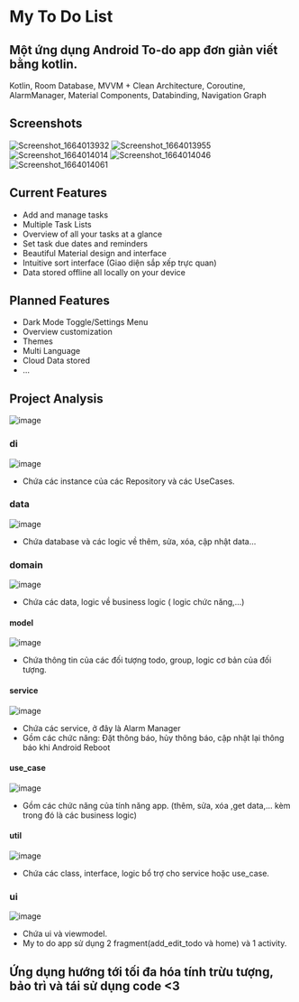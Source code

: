 # My To Do List

## Một ứng dụng Android To-do app đơn giản viết bằng kotlin.
Kotlin, Room Database, MVVM + Clean Architecture, Coroutine, AlarmManager, Material Components, Databinding, Navigation Graph
## Screenshots
![Screenshot_1664013932](https://user-images.githubusercontent.com/95533596/192135445-a27e5a5a-4db0-488e-95fe-1c672ea9e312.png)
![Screenshot_1664013955](https://user-images.githubusercontent.com/95533596/192135449-52f7df75-9ccc-4382-9b4a-c5f7179f9837.png)
![Screenshot_1664014014](https://user-images.githubusercontent.com/95533596/192135456-7d47cb05-4a3d-4e4c-84cf-b4e5ae9b19ff.png)
![Screenshot_1664014046](https://user-images.githubusercontent.com/95533596/192135458-345bbb8c-6e00-466d-aba5-d308c23f2643.png)
![Screenshot_1664014061](https://user-images.githubusercontent.com/95533596/192135464-d836b439-08c8-4da4-8cb4-fbf2a0d22ee5.png)
## Current Features
- Add and manage tasks
- Multiple Task Lists
- Overview of all your tasks at a glance
- Set task due dates and reminders
- Beautiful Material design and interface
- Intuitive sort interface (Giao diện sắp xếp trực quan)
- Data stored offline all locally on your device
## Planned Features
- Dark Mode Toggle/Settings Menu
- Overview customization
- Themes
- Multi Language
- Cloud Data stored
- …
## Project Analysis
![image](https://user-images.githubusercontent.com/95533596/192135715-96b0bfbf-760c-4e7a-9c2f-55fe39646e40.png)
### di ###
![image](https://user-images.githubusercontent.com/95533596/192136132-d85e9508-c962-4d56-8dc7-2c286bb0739a.png)
- Chứa các instance của các Repository và các UseCases.
### data ###
![image](https://user-images.githubusercontent.com/95533596/192136289-a88960a0-d093-4f4b-adaa-27a41cce9805.png)
- Chứa database và các logic về thêm, sửa, xóa, cập nhật data...
### domain ###
![image](https://user-images.githubusercontent.com/95533596/192136493-4b61f9ff-bf0f-47e0-a2c7-5d26a0f52100.png)
- Chứa các data, logic về business logic ( logic chức năng,...)
#### model ####
![image](https://user-images.githubusercontent.com/95533596/192136836-091ddec5-59a5-44a7-86da-5b2a5890f1fa.png)
- Chứa thông tin của các đối tượng todo, group, logic cơ bản của đối tượng.
#### service ####
![image](https://user-images.githubusercontent.com/95533596/192136978-ad7b8e61-d73b-4304-b2c6-1916ee727693.png)
- Chứa các service, ở đây là Alarm Manager
- Gồm các chức năng: Đặt thông báo, hủy thông báo, cập nhật lại thông báo khi Android Reboot
#### use_case ####
![image](https://user-images.githubusercontent.com/95533596/192136975-a10d67fd-4952-4e14-9c5d-412a4b5274ee.png)
- Gồm các chức năng của tính năng app. (thêm, sửa, xóa ,get data,... kèm trong đó là các business logic)
#### util ####
![image](https://user-images.githubusercontent.com/95533596/192137012-bc4b63b1-bf79-4c5f-819a-92977b190b95.png)
- Chứa các class, interface, logic bổ trợ cho service hoặc use_case.
### ui ###
![image](https://user-images.githubusercontent.com/95533596/192137040-87d34806-4a3f-446e-8dfb-64045d01b104.png)
- Chứa ui và viewmodel.
- My to do app sử dụng 2 fragment(add_edit_todo và home) và 1 activity.
## Ứng dụng hướng tới tối đa hóa tính trừu tượng, bảo trì và tái sử dụng code <3


